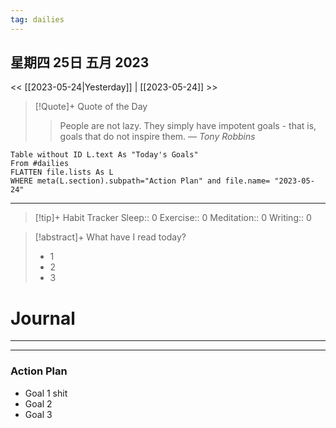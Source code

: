 ```yaml
---
tag: dailies
---
```

## 星期四 25日 五月 2023
<< [[2023-05-24|Yesterday]] | [[2023-05-24]] >>
> [!Quote]+ Quote of the Day
> > People are not lazy. They simply have impotent goals - that is, goals that do not inspire them.
> — <cite>Tony Robbins</cite>


```dataview
Table without ID L.text As "Today's Goals"
From #dailies 
FLATTEN file.lists As L
WHERE meta(L.section).subpath="Action Plan" and file.name= "2023-05-24"
```
---


> [!tip]+ Habit Tracker
> Sleep:: 0
> Exercise:: 0
> Meditation:: 0
> Writing:: 0


> [!abstract]+ What have I read today?
> - 1
> - 2
> - 3

# Journal

---


---
### Action Plan
- Goal 1 shit
- Goal 2
- Goal 3
